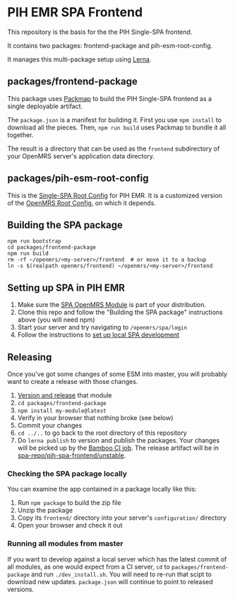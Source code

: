 # PIH EMR SPA Frontend

This repository is the basis for the the PIH Single-SPA frontend.

It contains two packages: frontend-package and pih-esm-root-config.

It manages this multi-package setup using [Lerna](https://github.com/lerna/lerna/blob/master/README.md).

## packages/frontend-package

This package uses [Packmap](https://github.com/openmrs/packmap)
to build the PIH Single-SPA frontend as a single deployable artifact.

The `package.json` is a manifest for building it. First you use `npm install`
to download all the pieces. Then, `npm run build` uses
Packmap to bundle it all together.

The result is a directory that can be used as the `frontend` subdirectory
of your OpenMRS server's application data directory.

## packages/pih-esm-root-config

This is the [Single-SPA Root Config](https://single-spa.js.org/docs/configuration/)
for PIH EMR. It is a customized version of the
[OpenMRS Root Config](https://wiki.openmrs.org/display/projects/openmrs-esm-root-config),
on which it depends.

## Building the SPA package

```
npm run bootstrap
cd packages/frontend-package
npm run build
rm -rf ~/openmrs/<my-server>/frontend  # or move it to a backup
ln -s $(realpath openmrs/frontend) ~/openmrs/<my-server>/frontend
```

## Setting up SPA in PIH EMR

1. Make sure the [SPA OpenMRS Module](https://github.com/openmrs/openmrs-module-spa/)
   is part of your distribution.
1. Clone this repo and follow the "Building the SPA package" instructions above (you will need npm)
1. Start your server and try navigating to `/openmrs/spa/login`
1. Follow the instructions to [set up local SPA development](https://wiki.openmrs.org/display/projects/Setup+local+development+environment+for+OpenMRS+SPA)

## Releasing

Once you've got some changes of some ESM into master, you will probably want to
create a release with those changes.

1. [Version and release](https://wiki.openmrs.org/display/projects/Versioning+and+Publishing+Packages) that module
1. `cd packages/frontend-package`
1. `npm install my-module@latest`
1. Verify in your browser that nothing broke (see below)
1. Commit your changes
1. `cd ../..` to go back to the root directory of this repository
1. Do `lerna publish` to version and publish the packages.
   Your changes will be picked up by the
   [Bamboo CI job](https://bamboo.pih-emr.org/browse/MFE-MFE-17).
   The release artifact will be in
   [spa-repo/pih-spa-frontend/unstable](http://bamboo.pih-emr.org/spa-repo/pih-spa-frontend/unstable/).

### Checking the SPA package locally

You can examine the app contained in a package locally like this:

1. Run `npm package` to build the zip file
2. Unzip the package
3. Copy its `frontend/` directory into your server's `configuration/` directory
4. Open your browser and check it out

### Running all modules from master

If you want to develop against a local server which has the latest commit of all
modules, as one would expect from a CI server, `cd` to `packages/frontend-package`
and run `./dev_install.sh`. You will
need to re-run that scipt to download new updates. `package.json` will continue
to point to released versions.
